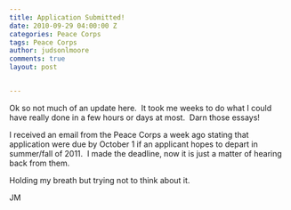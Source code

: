 ```yaml
---
title: Application Submitted!
date: 2010-09-29 04:00:00 Z
categories: Peace Corps
tags: Peace Corps
author: judsonlmoore
comments: true
layout: post


---
```


Ok so not much of an update here.  It took me weeks to do what I could have really done in a few hours or days at most.  Darn those essays!

I received an email from the Peace Corps a week ago stating that application were due by October 1 if an applicant hopes to depart in summer/fall of 2011.  I made the deadline, now it is just a matter of hearing back from them.

Holding my breath but trying not to think about it.

JM
